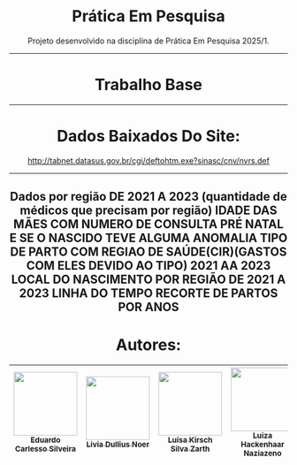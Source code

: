 <div align="center">

# Prática Em Pesquisa

Projeto desenvolvido na disciplina de Prática Em Pesquisa 2025/1.

---
# Trabalho Base


---

# Dados Baixados Do Site:
http://tabnet.datasus.gov.br/cgi/deftohtm.exe?sinasc/cnv/nvrs.def

---
Dados por região DE 2021 A 2023 (quantidade de médicos que precisam por região)
IDADE DAS MÃES COM NUMERO DE CONSULTA PRÉ NATAL E SE O NASCIDO TEVE ALGUMA ANOMALIA
TIPO DE PARTO COM REGIAO DE SAÚDE(CIR)(GASTOS COM ELES DEVIDO AO TIPO) 2021 AA 2023
LOCAL DO NASCIMENTO POR REGIÃO DE 2021 A 2023
LINHA DO TEMPO 
RECORTE DE PARTOS POR ANOS
---

# Autores:
| [<img loading="lazy" src="https://avatars.githubusercontent.com/u/125413722?v=4" width="115"><br><sub>Eduardo Carlesso Silveira</sub>](https://github.com/EduardoCarlesso) | [<img loading="lazy" src="https://avatars.githubusercontent.com/u/180198942?v=4" width="115"><br><sub>Livia Dullius Noer</sub>](https://github.com/lividullius) | [<img loading="lazy" src="https://avatars.githubusercontent.com/u/177578538?v=4" width="115"><br><sub>Luísa Kirsch Silva Zarth</sub>](https://github.com/LuisaZarth) | [<img loading="lazy" src="https://avatars.githubusercontent.com/u/142232479?v=4" width="115"><br><sub>Luiza Hackenhaar Naziazeno</sub>](https://github.com/luizahackenhaarnaziazeno) |
| :----------------------------------------------------------------------------------------------------------------------------------: | :------------------------------------------------------------------------------------------------------------------------------------: | :---------------------------------------------------------------------------------------------------------------------------------------------: | :----------------------------------------------------------------------------------------------------------------------------------------------------------------------: |
